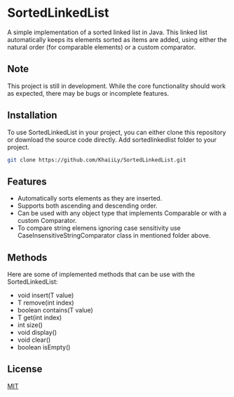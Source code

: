 # SortedLinkedList

A simple implementation of a sorted linked list in Java. This linked list automatically keeps its elements sorted as items are added, using either the natural order (for comparable elements) or a custom comparator.

## Note
This project is still in development. While the core functionality should work as expected, there may be bugs or incomplete features.

## Installation

To use SortedLinkedList in your project, you can either clone this repository or download the source code directly. Add sortedlinkedlist folder to your project.

```bash
git clone https://github.com/KhaiiLy/SortedLinkedList.git
```

## Features
- Automatically sorts elements as they are inserted.
- Supports both ascending and descending order.
- Can be used with any object type that implements Comparable or with a custom Comparator.
- To compare string elemens ignoring case sensitivity use CaseInsensitiveStringComparator class in mentioned folder above.

## Methods
Here are some of implemented methods that can be use with the SortedLinkedList:
- void insert(T value)
- T remove(int index)
- boolean contains(T value)
- T get(int index)
- int size()
- void display()
- void clear()
- boolean isEmpty()


## License

[MIT](https://choosealicense.com/licenses/mit/)

